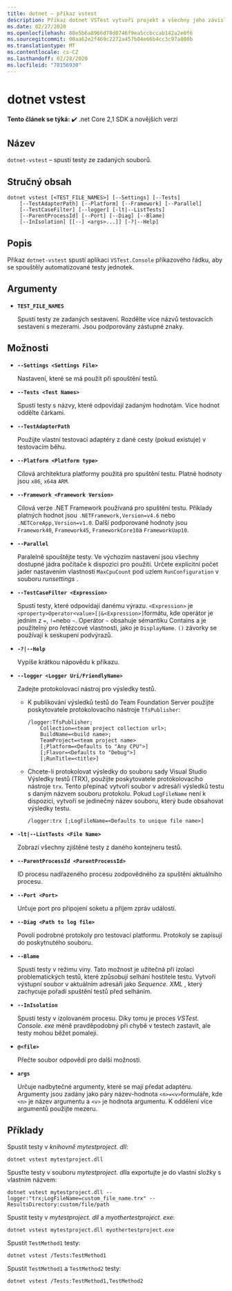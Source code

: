 ```yaml
---
title: dotnet – příkaz vstest
description: Příkaz dotnet VSTest vytvoří projekt a všechny jeho závislosti.
ms.date: 02/27/2020
ms.openlocfilehash: 88e5b6a8966d78d0746f9ea5ccbccab142a2e0f6
ms.sourcegitcommit: 00aa62e2f469c2272a457b04e66b4cc3c97a800b
ms.translationtype: MT
ms.contentlocale: cs-CZ
ms.lasthandoff: 02/28/2020
ms.locfileid: "78156930"
---
```

# <a name="dotnet-vstest"></a>dotnet vstest

**Tento článek se týká:** ✔️ .net Core 2,1 SDK a novějších verzí

## <a name="name"></a>Název

`dotnet-vstest` – spustí testy ze zadaných souborů.

## <a name="synopsis"></a>Stručný obsah

```dotnetcli
dotnet vstest [<TEST_FILE_NAMES>] [--Settings] [--Tests]
    [--TestAdapterPath] [--Platform] [--Framework] [--Parallel]
    [--TestCaseFilter] [--logger] [-lt|--ListTests]
    [--ParentProcessId] [--Port] [--Diag] [--Blame]
    [--InIsolation] [[--] <args>...]] [-?|--Help]
```

## <a name="description"></a>Popis

Příkaz `dotnet-vstest` spustí aplikaci `VSTest.Console` příkazového řádku, aby se spouštěly automatizované testy jednotek.

## <a name="arguments"></a>Argumenty

- **`TEST_FILE_NAMES`**

  Spustí testy ze zadaných sestavení. Rozdělte více názvů testovacích sestavení s mezerami. Jsou podporovány zástupné znaky.

## <a name="options"></a>Možnosti

- **`--Settings <Settings File>`**

  Nastavení, které se má použít při spouštění testů.

- **`--Tests <Test Names>`**

  Spustí testy s názvy, které odpovídají zadaným hodnotám. Více hodnot oddělte čárkami.

- **`--TestAdapterPath`**

  Použijte vlastní testovací adaptéry z dané cesty (pokud existuje) v testovacím běhu.

- **`--Platform <Platform type>`**

  Cílová architektura platformy použitá pro spuštění testu. Platné hodnoty jsou `x86`, `x64`a `ARM`.

- **`--Framework <Framework Version>`**

  Cílová verze .NET Framework používaná pro spuštění testu. Příklady platných hodnot jsou `.NETFramework,Version=v4.6` nebo `.NETCoreApp,Version=v1.0`. Další podporované hodnoty jsou `Framework40`, `Framework45`, `FrameworkCore10`a `FrameworkUap10`.

- **`--Parallel`**

  Paralelně spouštějte testy. Ve výchozím nastavení jsou všechny dostupné jádra počítače k dispozici pro použití. Určete explicitní počet jader nastavením vlastnosti `MaxCpuCount` pod uzlem `RunConfiguration` v souboru *runsettings* .

- **`--TestCaseFilter <Expression>`**

  Spustí testy, které odpovídají danému výrazu. `<Expression>` je `<property>Operator<value>[|&<Expression>]`formátu, kde operátor je jedním z `=`, `!=`nebo `~`. Operátor `~` obsahuje sémantiku Contains a je použitelný pro řetězcové vlastnosti, jako je `DisplayName`. `()` závorky se používají k seskupení podvýrazů.

- **`-?|--Help`**

  Vypíše krátkou nápovědu k příkazu.

- **`--logger <Logger Uri/FriendlyName>`**

  Zadejte protokolovací nástroj pro výsledky testů.

  - K publikování výsledků testů do Team Foundation Server použijte poskytovatele protokolovacího nástroje `TfsPublisher`:

    ```console
    /logger:TfsPublisher;
        Collection=<team project collection url>;
        BuildName=<build name>;
        TeamProject=<team project name>
        [;Platform=<Defaults to "Any CPU">]
        [;Flavor=<Defaults to "Debug">]
        [;RunTitle=<title>]
    ```

  - Chcete-li protokolovat výsledky do souboru sady Visual Studio Výsledky testů (TRX), použijte poskytovatele protokolovacího nástroje `trx`. Tento přepínač vytvoří soubor v adresáři výsledků testu s daným názvem souboru protokolu. Pokud `LogFileName` není k dispozici, vytvoří se jedinečný název souboru, který bude obsahovat výsledky testu.

    ```console
    /logger:trx [;LogFileName=<Defaults to unique file name>]
    ```

- **`-lt|--ListTests <File Name>`**

  Zobrazí všechny zjištěné testy z daného kontejneru testů.

- **`--ParentProcessId <ParentProcessId>`**

  ID procesu nadřazeného procesu zodpovědného za spuštění aktuálního procesu.

- **`--Port <Port>`**

  Určuje port pro připojení soketu a příjem zpráv událostí.

- **`--Diag <Path to log file>`**

  Povolí podrobné protokoly pro testovací platformu. Protokoly se zapisují do poskytnutého souboru.

- **`--Blame`**

  Spustí testy v režimu viny. Tato možnost je užitečná při izolaci problematických testů, které způsobují selhání hostitele testu. Vytvoří výstupní soubor v aktuálním adresáři jako *Sequence. XML* , který zachycuje pořadí spuštění testů před selháním.

- **`--InIsolation`**

  Spustí testy v izolovaném procesu. Díky tomu je proces *VSTest. Console. exe* méně pravděpodobný při chybě v testech zastavit, ale testy mohou běžet pomaleji.

- **`@<file>`**

  Přečte soubor odpovědí pro další možnosti.

- **`args`**

  Určuje nadbytečné argumenty, které se mají předat adaptéru. Argumenty jsou zadány jako páry název-hodnota `<n>=<v>`formuláře, kde `<n>` je název argumentu a `<v>` je hodnota argumentu. K oddělení více argumentů použijte mezeru.

## <a name="examples"></a>Příklady

Spustit testy v *knihovně mytestproject. dll*:

```dotnetcli
dotnet vstest mytestproject.dll
```

Spusťte testy v souboru *mytestproject. dll*a exportujte je do vlastní složky s vlastním názvem:

```dotnetcli
dotnet vstest mytestproject.dll --logger:"trx;LogFileName=custom_file_name.trx" --ResultsDirectory:custom/file/path
```

Spustit testy v *mytestproject. dll* a *myothertestproject. exe*:

```dotnetcli
dotnet vstest mytestproject.dll myothertestproject.exe
```

Spustit `TestMethod1` testy:

```dotnetcli
dotnet vstest /Tests:TestMethod1
```

Spustit `TestMethod1` a `TestMethod2` testy:

```dotnetcli
dotnet vstest /Tests:TestMethod1,TestMethod2
```
